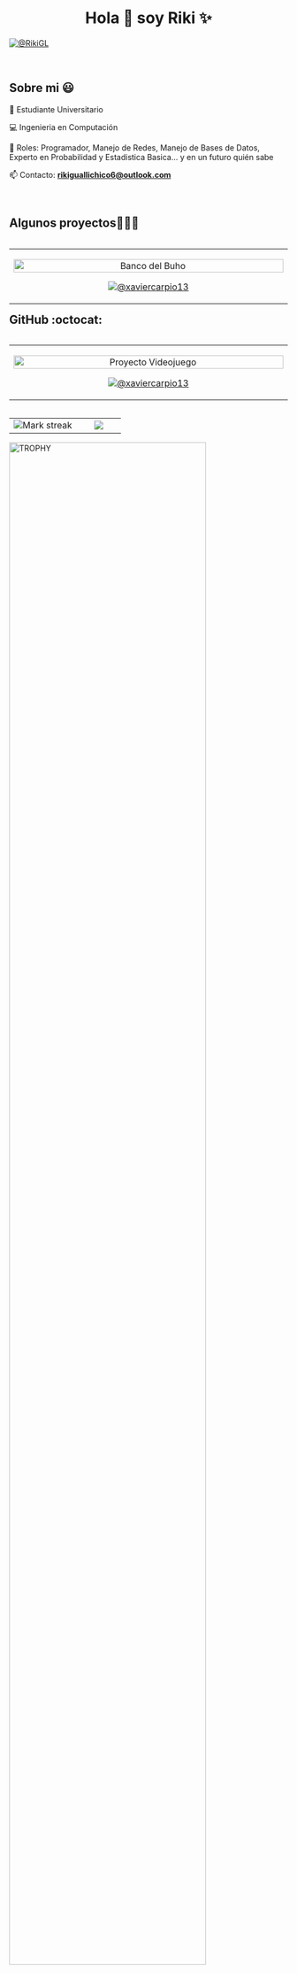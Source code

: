 <h1 align="center">Hola 👋  soy Riki ✨ </h1> 

<p align="left">

<a href = "rikiguallichico6@outlook.com" target="blank"><img align="center" src="https://img.shields.io/badge/Gmail-D14836?style=for-the-badge&logo=gmail&logoColor=white" alt="@RikiGL"  /></a>
  </p>
<br>
<h2>Sobre mi 😃</h2>
<!--Intro start-->

<p align="left">
🎒 Estudiante Universitario

💻 Ingenieria en Computación

📝 Roles: Programador, Manejo de Redes, Manejo de Bases de Datos, Experto en Probabilidad y Estadistica Basica... y en un futuro quién sabe 

📫 Contacto: **rikiguallichico6@outlook.com**
<!--Intro end-->
  </p>
<br>

<h2>Algunos proyectos👨🏻‍💻</h2>

<table align="left">
  <tr border="none">
    <!-- Primer Proyecto -->
    <td width="25%" align="center">
      <p align="center">
        <a href="https://github.com/xaviercarpio13/Banco-del-buho" title="Ir al Proyecto">
          <img align="center" width=100% src="https://via.placeholder.com/350x150?text=Banco+del+Buho" alt="Banco del Buho" /></a>
      </p>
      <p align="center">
        <a href="https://github.com/xaviercarpio13/Banco-del-buho" target="blank">
          <img align="center" src="https://img.shields.io/badge/GitHub-100000?style=for-the-badge&logo=github&logoColor=white" alt="@xaviercarpio13" /></a>
      </p>
    </td>
    
<table align="left">
  <tr border="none">
    <!-- Segundo Proyecto -->
    <td width="25%" align="center">
      <p align="center">
        <a href="https://github.com/Mix-agames12/2024A_GR1CC_GR1" title="Ir al Proyecto">
          <img align="center" width=100% src="https://via.placeholder.com/350x150?text=Proyecyo+Videojuego" alt="Proyecto Videojuego" /></a>
      </p>
      <p align="center">
        <a href="https://github.com/Mix-agames12/2024A_GR1CC_GR1" target="blank">
          <img align="center" src="https://img.shields.io/badge/GitHub-100000?style=for-the-badge&logo=github&logoColor=white" alt="@xaviercarpio13" /></a>
      </p>
    </td>



    
 



<!------------------------->

<h2>GitHub :octocat:</h2>
<!--- stats & Trophy (start) -->
<p align="center">
  <!--- stats (start) -->
<table align="left">
<tr border="none">
<td width="60%" align="center">

<!--  <img  align="center"  src="https://github-readme-stats.vercel.app/api?username=unsimpledev&theme=dark&show_icons=true&count_private=true" />
  <br></br> -->
  <img  title="🔥 Get streak stats for your profile at git.io/streak-stats" alt="Mark streak" src="https://github-readme-streak-stats.herokuapp.com/?user=unsimpledev&theme=dark&hide_border=false" /> 
</td>

<td width="40%" align="center">

  <img  align="center"  src="https://github-readme-stats.anuraghazra1.vercel.app/api/top-langs/?username=unsimpledev&theme=dark&hide_border=false&no-bg=true&no-frame=true&langs_count=10"/>

  </td>
</tr>
</table>
<!--- stats (end) -->

<!--- trophy (start) -->
<div align=left>
  <a href="https://github.com/ryo-ma/github-profile-trophy" title="Go to Source">
      <img align="center" width=84% src="https://github-profile-trophy.vercel.app/?username=unsimpledev&theme=radical&row=1&column=7&margin-h=15&margin-w=5&no-bg=true" alt="TROPHY" />
    </a>
</div>
<!--- trophy (start) -->


</p>        
<!--- stats (end) -->
